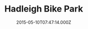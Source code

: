 ---
date: 2015-05-10T07:47:14.000Z
title: Hadleigh Bike Park
latitude: 51.551184431815564
longitude: 0.5957714676047042
category: checkin
---